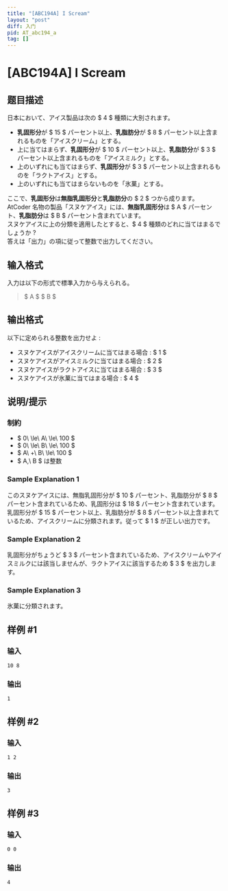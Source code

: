 ```yaml
---
title: "[ABC194A] I Scream"
layout: "post"
diff: 入门
pid: AT_abc194_a
tag: []
---
```


# [ABC194A] I Scream

## 题目描述

[problemUrl]: https://atcoder.jp/contests/abc194/tasks/abc194_a

日本において、アイス製品は次の $ 4 $ 種類に大別されます。

- **乳固形分**が $ 15 $ パーセント以上、**乳脂肪分**が $ 8 $ パーセント以上含まれるものを「アイスクリーム」とする。
- 上に当てはまらず、**乳固形分**が $ 10 $ パーセント以上、**乳脂肪分**が $ 3 $ パーセント以上含まれるものを「アイスミルク」とする。
- 上のいずれにも当てはまらず、**乳固形分**が $ 3 $ パーセント以上含まれるものを「ラクトアイス」とする。
- 上のいずれにも当てはまらないものを「氷菓」とする。

ここで、**乳固形分**は**無脂乳固形分**と**乳脂肪分**の $ 2 $ つから成ります。  
 AtCoder 名物の製品「スヌケアイス」には、**無脂乳固形分**は $ A $ パーセント、**乳脂肪分**は $ B $ パーセント含まれています。  
 スヌケアイスに上の分類を適用したとすると、$ 4 $ 種類のどれに当てはまるでしょうか ?  
 答えは「出力」の項に従って整数で出力してください。

## 输入格式

入力は以下の形式で標準入力から与えられる。

> $ A $ $ B $

## 输出格式

以下に定められる整数を出力せよ :

- スヌケアイスがアイスクリームに当てはまる場合 : $ 1 $
- スヌケアイスがアイスミルクに当てはまる場合 : $ 2 $
- スヌケアイスがラクトアイスに当てはまる場合 : $ 3 $
- スヌケアイスが氷菓に当てはまる場合 : $ 4 $

## 说明/提示

### 制約

- $ 0\ \le\ A\ \le\ 100 $
- $ 0\ \le\ B\ \le\ 100 $
- $ A\ +\ B\ \le\ 100 $
- $ A,\ B $ は整数

### Sample Explanation 1

このスヌケアイスには、無脂乳固形分が $ 10 $ パーセント、乳脂肪分が $ 8 $ パーセント含まれているため、乳固形分は $ 18 $ パーセント含まれています。 乳固形分が $ 15 $ パーセント以上、乳脂肪分が $ 8 $ パーセント以上含まれているため、アイスクリームに分類されます。従って $ 1 $ が正しい出力です。

### Sample Explanation 2

乳固形分がちょうど $ 3 $ パーセント含まれているため、アイスクリームやアイスミルクには該当しませんが、ラクトアイスに該当するため $ 3 $ を出力します。

### Sample Explanation 3

氷菓に分類されます。

## 样例 #1

### 输入

```
10 8
```

### 输出

```
1
```

## 样例 #2

### 输入

```
1 2
```

### 输出

```
3
```

## 样例 #3

### 输入

```
0 0
```

### 输出

```
4
```

